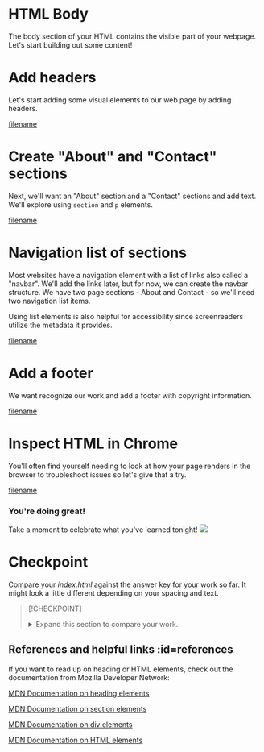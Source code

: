 # HTML Body 
The body section of your HTML contains the visible part of your webpage. Let's start building out some content!

# Add headers 
Let's start adding some visual elements to our web page by adding headers.

[filename](./1headers.md ':include')

# Create "About" and "Contact" sections 
Next, we'll want an "About" section and a "Contact" sections and add text. We'll explore using `section` and `p` elements.

[filename](./2sections.md ':include')

# Navigation list of sections 
Most websites have a navigation element with a list of links also called a "navbar". We'll add the links later, but for now, we can create the navbar structure. We have two page sections - About and Contact - so we'll need two navigation list items.

Using list elements is also helpful for accessibility since screenreaders utilize the metadata it provides.

[filename](./3lists.md ':include')

# Add a footer 
We want recognize our work and add a footer with copyright information.

[filename](./4footer.md ':include')

# Inspect HTML in Chrome 
You'll often find yourself needing to look at how your page renders in the browser to troubleshoot issues so let's give that a try.

[filename](./5chrome-dev-tools.md ':include')

### You're doing great! 
Take a moment to celebrate what you've learned tonight!
![](https://media.giphy.com/media/26u4cqiYI30juCOGY/giphy.gif)



# Checkpoint
Compare your _index.html_ against the answer key for your work so far. It might look a little different depending on your spacing and text.  

>[!CHECKPOINT]<details>
>  <summary>Expand this section to compare your work.</summary>
>
>   ![](./images/checkpoint.png)
>      
>   You can also compare your _index.html_ file with our [answer key](https://github.com/KansasCityWomeninTechnology/AnswerKeys/blob/checkpoint-html-elements/html/index.html) if the image is too difficult to read.
></details>


## References and helpful links :id=references
If you want to read up on heading or HTML elements, check out the documentation from Mozilla Developer Network:

[MDN Documentation on heading elements](https://developer.mozilla.org/en-US/docs/Web/HTML/Element/Heading_Elements)

[MDN Documentation on section elements](https://developer.mozilla.org/en-US/docs/Web/HTML/Element/section)

[MDN Documentation on div elements](https://developer.mozilla.org/en-US/docs/Web/HTML/Element/div)

[MDN Documentation on HTML elements](https://developer.mozilla.org/en-US/docs/Web/HTML/Element)

